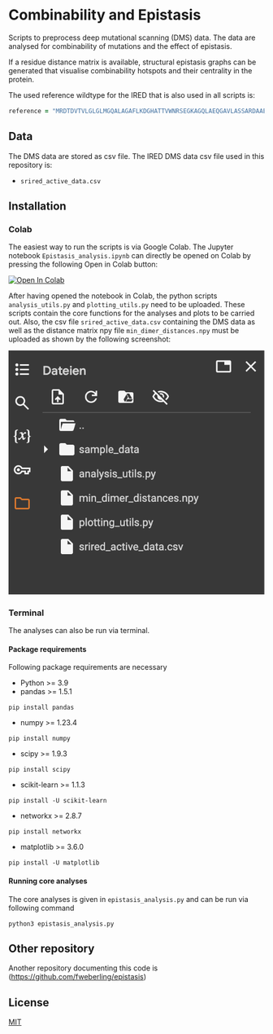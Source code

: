 # Combinability and Epistasis

Scripts to preprocess deep mutational scanning (DMS) data. The data are analysed for combinability of mutations and the effect of epistasis.

If a residue distance matrix is available, structural epistasis graphs can be generated that visualise combinability hotspots and their centrality in the protein.

The used reference wildtype for the IRED that is also used in all scripts is:

```ruby
reference = "MRDTDVTVLGLGLMGQALAGAFLKDGHATTVWNRSEGKAGQLAEQGAVLASSARDAAEASPLVVVCVSDHAAVRAVLDPLGDVLAGRVLVNLTSGTSEQARATAEWAAERGITYLDGAIMAIPQVVGTADAFLLYSGPEAAYEAHEPTLRSLGAGTTYLGADHGLSSLYDVALLGIMWGTLNSFLHGAALLGTAKVEATTFAPFANRWIEAVTGFVSAYAGQVDQGAYPALDATIDTHVATVDHLIHESEAAGVNTELPRLVRTLADRALAGGQGGLGYAAMIEQFRSPS*"
```

## Data

The DMS data are stored as csv file. The IRED DMS data csv file used in this repository is:

* `srired_active_data.csv`

## Installation

### Colab

The easiest way to run the scripts is via Google Colab. The Jupyter notebook `Epistasis_analysis.ipynb` can directly be opened on Colab by pressing the following Open in Colab button:

[![Open In Colab](https://colab.research.google.com/assets/colab-badge.svg)](https://colab.research.google.com/github/fweberling/epistasis/blob/main/Epistasis_analysis.ipynb)

After having opened the notebook in Colab, the python scripts `analysis_utils.py` and `plotting_utils.py` need to be uploaded. These scripts contain the core functions for the analyses and plots to be carried out. Also, the csv file `srired_active_data.csv` containing the DMS data as well as the distance matrix npy file `min_dimer_distances.npy` must be uploaded as shown by the following screenshot:

![](../figs/uploading.png)

### Terminal

The analyses can also be run via terminal.

#### Package requirements

Following package requirements are necessary

* Python >= 3.9
* pandas >= 1.5.1

```commandline
pip install pandas
```

* numpy >= 1.23.4

```commandline
pip install numpy
```

* scipy >= 1.9.3

```commandline
pip install scipy
```

* scikit-learn >= 1.1.3

```commandline
pip install -U scikit-learn
```

* networkx >= 2.8.7

```commandline
pip install networkx
```

* matplotlib >= 3.6.0

```commandline
pip install -U matplotlib 
```

#### Running core analyses

The core analyses is given in `epistasis_analysis.py` and can be run via following command

```commandline
python3 epistasis_analysis.py
```

## Other repository

Another repository documenting this code is (<https://github.com/fweberling/epistasis>)

## License

[MIT](https://choosealicense.com/licenses/mit/)
